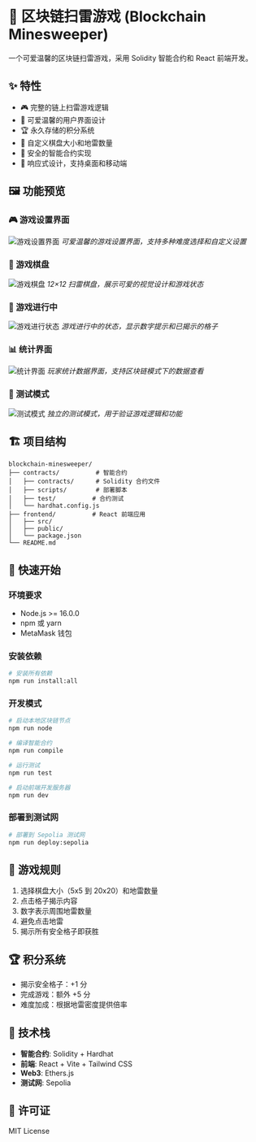 # 🌸 区块链扫雷游戏 (Blockchain Minesweeper)

一个可爱温馨的区块链扫雷游戏，采用 Solidity 智能合约和 React 前端开发。

## ✨ 特性

- 🎮 完整的链上扫雷游戏逻辑
- 💖 可爱温馨的用户界面设计
- 🏆 永久存储的积分系统
- 🔧 自定义棋盘大小和地雷数量
- 🔐 安全的智能合约实现
- 📱 响应式设计，支持桌面和移动端

## 🖼️ 功能预览

### 🎮 游戏设置界面

![游戏设置界面](screenshots/game-settings.png)
_可爱温馨的游戏设置界面，支持多种难度选择和自定义设置_

### 🎯 游戏棋盘

![游戏棋盘](screenshots/game-board.png)
_12×12 扫雷棋盘，展示可爱的视觉设计和游戏状态_

### 🎲 游戏进行中

![游戏进行状态](screenshots/game-in-progress.png)
_游戏进行中的状态，显示数字提示和已揭示的格子_

### 📊 统计界面

![统计界面](screenshots/stats-page.png)
_玩家统计数据界面，支持区块链模式下的数据查看_

### 🧪 测试模式

![测试模式](screenshots/test-mode.png)
_独立的测试模式，用于验证游戏逻辑和功能_

## 🏗️ 项目结构

```
blockchain-minesweeper/
├── contracts/          # 智能合约
│   ├── contracts/      # Solidity 合约文件
│   ├── scripts/        # 部署脚本
│   ├── test/          # 合约测试
│   └── hardhat.config.js
├── frontend/          # React 前端应用
│   ├── src/
│   ├── public/
│   └── package.json
└── README.md
```

## 🚀 快速开始

### 环境要求

- Node.js >= 16.0.0
- npm 或 yarn
- MetaMask 钱包

### 安装依赖

```bash
# 安装所有依赖
npm run install:all
```

### 开发模式

```bash
# 启动本地区块链节点
npm run node

# 编译智能合约
npm run compile

# 运行测试
npm run test

# 启动前端开发服务器
npm run dev
```

### 部署到测试网

```bash
# 部署到 Sepolia 测试网
npm run deploy:sepolia
```

## 🎯 游戏规则

1. 选择棋盘大小（5x5 到 20x20）和地雷数量
2. 点击格子揭示内容
3. 数字表示周围地雷数量
4. 避免点击地雷
5. 揭示所有安全格子即获胜

## 🏆 积分系统

- 揭示安全格子：+1 分
- 完成游戏：额外 +5 分
- 难度加成：根据地雷密度提供倍率

## 🔧 技术栈

- **智能合约**: Solidity + Hardhat
- **前端**: React + Vite + Tailwind CSS
- **Web3**: Ethers.js
- **测试网**: Sepolia

## 📝 许可证

MIT License
